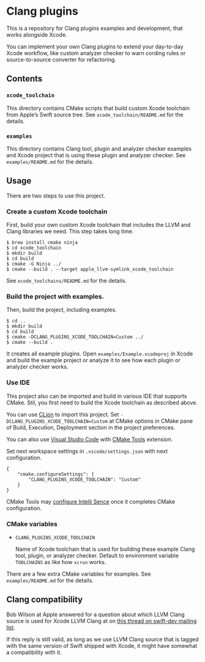 Clang plugins
=============

This is a repository for Clang plugins examples and development, that works alongside Xcode.

You can implement your own Clang plugins to extend your day-to-day Xcode workflow,
like custom analyzer checker to warn cording rules or source-to-source converter for refactoring.

Contents
--------

### `xcode_toolchain`

This directory contains CMake scripts that build custom Xcode toolchain from Apple’s Swift source tree.
See `xcode_toolchain/README.md` for the details.

### `examples`

This directory contains Clang tool, plugin and analyzer checker examples and Xcode project
that is using these plugin and analyzer checker.
See `examples/README.md` for the details.

Usage
-----

There are two steps to use this project.

### Create a custom Xcode toolchain

First, build your own custom Xcode toolchain that includes the LLVM and Clang libraries we need.
This step takes long time.

    $ brew install cmake ninja
    $ cd xcode_toolchain
    $ mkdir build
    $ cd build
    $ cmake -G Ninja ../
    $ cmake --build . --target apple_llvm-symlink_xcode_toolchain

See `xcode_toolchains/README.md` for the details.

### Build the project with examples.

Then, build the project, including examples.

    $ cd ..
    $ mkdir build
    $ cd build
    $ cmake -DCLANG_PLUGINS_XCODE_TOOLCHAIN=Custom ../
    $ cmake --build .

It creates all example plugins. Open `examples/Example.xcodeproj` in Xcode and build the example project
or analyze it to see how each plugin or analyzer checker works.

### Use IDE

This project also can be imported and build in various IDE that supports CMake.
Stil, you first need to build the Xcode toolchain as described above.

You can use [CLion](https://www.jetbrains.com/clion/) to import this project.
Set `-DCLANG_PLUGINS_XCODE_TOOLCHAIN=Custom` at CMake options in CMake pane of Build, Execution,
Deployment section in the project preferences.

You can also use [Visual Studio Code](https://code.visualstudio.com/) with
[CMake Tools](https://marketplace.visualstudio.com/items?itemName=vector-of-bool.cmake-tools) extension.

Set next workspace settings in `.vscode/settings.json` with next configuration.

    {
        "cmake.configureSettings": {
            "CLANG_PLUGINS_XCODE_TOOLCHAIN": "Custom"
        }
    }

CMake Tools may [configure Intelli Sence](https://blogs.msdn.microsoft.com/vcblog/2018/07/25/visual-studio-code-cc-extension-july-2018-update-and-intellisense-auto-configuration-for-cmake/)
once it completes CMake configuration.

### CMake variables

* `CLANG_PLUGINS_XCODE_TOOLCHAIN`

    Name of Xcode toolchain that is used for building these example Clang tool,
    plugin, or analyzer checker.
    Default to environment variable `TOOLCHAINS` as like how `xcrun` works.

There are a few extra CMake variables for examples.
See `examples/README.md` for the details.

Clang compatibility
-------------------

Bob Wilson at Apple answered for a question about which LLVM Clang source is used for Xcode LLVM Clang at on
[this thread on swift-dev mailing list](https://lists.swift.org/pipermail/swift-dev/Week-of-Mon-20170807/005084.html).

If this reply is still valid, as long as we use LLVM Clang source that is tagged with the same version of
Swift shipped with Xcode, it might have somewhat a compatibility with it.
